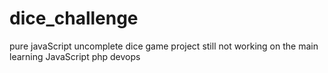 # dice_challenge

pure javaScript
uncomplete dice game project
still not working on the main
learning JavaScript
php
devops 
